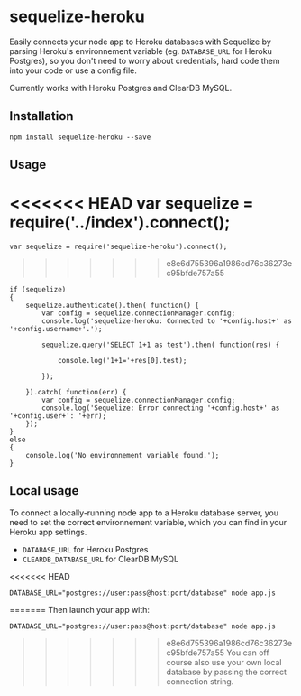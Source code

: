sequelize-heroku
================

Easily connects your node app to Heroku databases with Sequelize by parsing Heroku's environnement variable (eg. `DATABASE_URL` for Heroku Postgres), so you don't need to worry about credentials, hard code them into your code or use a config file.

Currently works with Heroku Postgres and ClearDB MySQL.

## Installation

    npm install sequelize-heroku --save

## Usage

<<<<<<< HEAD
    var sequelize = require('../index').connect();
=======
    var sequelize = require('sequelize-heroku').connect();
>>>>>>> e8e6d755396a1986cd76c36273ec95bfde757a55
    
    if (sequelize)
    {
        sequelize.authenticate().then( function() {
            var config = sequelize.connectionManager.config;
            console.log('sequelize-heroku: Connected to '+config.host+' as '+config.username+'.');
            
            sequelize.query('SELECT 1+1 as test').then( function(res) {
                
                console.log('1+1='+res[0].test);
                
            });
            
        }).catch( function(err) {
            var config = sequelize.connectionManager.config;
            console.log('Sequelize: Error connecting '+config.host+' as '+config.user+': '+err);
        });
    }
    else
    {
        console.log('No environnement variable found.');
    }
    
## Local usage

To connect a locally-running node app to a Heroku database server, you need to set the correct environnement variable, which you can find in your Heroku app settings.

* `DATABASE_URL` for Heroku Postgres
* `CLEARDB_DATABASE_URL` for ClearDB MySQL

<<<<<<< HEAD

    DATABASE_URL="postgres://user:pass@host:port/database" node app.js

=======
Then launch your app with:

    DATABASE_URL="postgres://user:pass@host:port/database" node app.js


>>>>>>> e8e6d755396a1986cd76c36273ec95bfde757a55
You can off course also use your own local database by passing the correct connection string.
